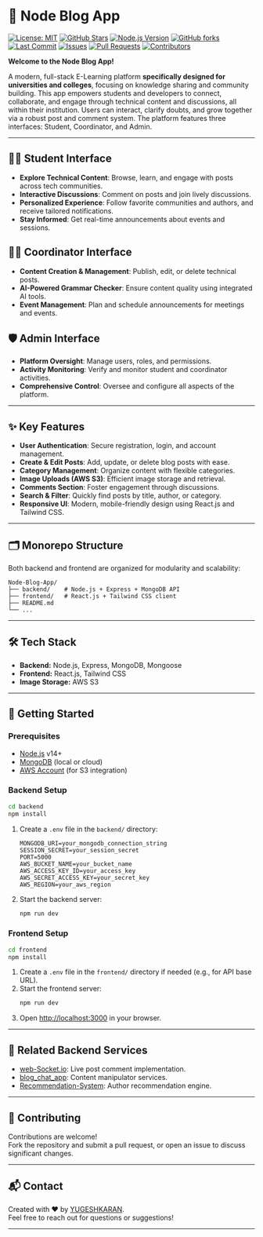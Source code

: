 # 📝 Node Blog App


[![License: MIT](https://img.shields.io/github/license/YUGESHKARAN/Node-Blog-App)](./LICENSE)
[![GitHub Stars](https://img.shields.io/github/stars/YUGESHKARAN/Node-Blog-App?style=social)](https://github.com/YUGESHKARAN/Node-Blog-App/stargazers)
[![Node.js Version](https://img.shields.io/badge/node-%3E%3D14.0.0-brightgreen.svg)](https://nodejs.org/)
[![GitHub forks](https://img.shields.io/github/forks/YUGESHKARAN/Node-Blog-App?style=social)](https://github.com/YUGESHKARAN/Node-Blog-App/network/members)
[![Last Commit](https://img.shields.io/github/last-commit/YUGESHKARAN/Node-Blog-App)](https://github.com/YUGESHKARAN/Node-Blog-App/commits/main)
[![Issues](https://img.shields.io/github/issues/YUGESHKARAN/Node-Blog-App)](https://github.com/YUGESHKARAN/Node-Blog-App/issues)
[![Pull Requests](https://img.shields.io/github/issues-pr/YUGESHKARAN/Node-Blog-App)](https://github.com/YUGESHKARAN/Node-Blog-App/pulls)
[![Contributors](https://img.shields.io/github/contributors/YUGESHKARAN/Node-Blog-App)](https://github.com/YUGESHKARAN/Node-Blog-App/graphs/contributors)

**Welcome to the Node Blog App!**

A modern, full-stack E-Learning platform **specifically designed for universities and colleges**, focusing on knowledge sharing and community building. This app empowers students and developers to connect, collaborate, and engage through technical content and discussions, all within their institution. Users can interact, clarify doubts, and grow together via a robust post and comment system. The platform features three interfaces: Student, Coordinator, and Admin.

---

## 👩‍🎓 Student Interface

- **Explore Technical Content**: Browse, learn, and engage with posts across tech communities.
- **Interactive Discussions**: Comment on posts and join lively discussions.
- **Personalized Experience**: Follow favorite communities and authors, and receive tailored notifications.
- **Stay Informed**: Get real-time announcements about events and sessions.

## 👨‍🏫 Coordinator Interface

- **Content Creation & Management**: Publish, edit, or delete technical posts.
- **AI-Powered Grammar Checker**: Ensure content quality using integrated AI tools.
- **Event Management**: Plan and schedule announcements for meetings and events.

## 🛡️ Admin Interface

- **Platform Oversight**: Manage users, roles, and permissions.
- **Activity Monitoring**: Verify and monitor student and coordinator activities.
- **Comprehensive Control**: Oversee and configure all aspects of the platform.

---

## ✨ Key Features

- **User Authentication**: Secure registration, login, and account management.
- **Create & Edit Posts**: Add, update, or delete blog posts with ease.
- **Category Management**: Organize content with flexible categories.
- **Image Uploads (AWS S3)**: Efficient image storage and retrieval.
- **Comments Section**: Foster engagement through discussions.
- **Search & Filter**: Quickly find posts by title, author, or category.
- **Responsive UI**: Modern, mobile-friendly design using React.js and Tailwind CSS.

---

## 🗂️ Monorepo Structure

Both backend and frontend are organized for modularity and scalability:

```
Node-Blog-App/
├── backend/    # Node.js + Express + MongoDB API
├── frontend/   # React.js + Tailwind CSS client
├── README.md
└── ...
```

---

## 🛠️ Tech Stack

- **Backend:** Node.js, Express, MongoDB, Mongoose
- **Frontend:** React.js, Tailwind CSS
- **Image Storage:** AWS S3

---

## 🚀 Getting Started

### Prerequisites

- [Node.js](https://nodejs.org/) v14+
- [MongoDB](https://www.mongodb.com/) (local or cloud)
- [AWS Account](https://aws.amazon.com/) (for S3 integration)

### Backend Setup

```bash
cd backend
npm install
```

1. Create a `.env` file in the `backend/` directory:
   ```
   MONGODB_URI=your_mongodb_connection_string
   SESSION_SECRET=your_session_secret
   PORT=5000
   AWS_BUCKET_NAME=your_bucket_name
   AWS_ACCESS_KEY_ID=your_access_key
   AWS_SECRET_ACCESS_KEY=your_secret_key
   AWS_REGION=your_aws_region
   ```
2. Start the backend server:
   ```bash
   npm run dev
   ```

### Frontend Setup

```bash
cd frontend
npm install
```

1. Create a `.env` file in the `frontend/` directory if needed (e.g., for API base URL).
2. Start the frontend server:
   ```bash
   npm run dev
   ```
3. Open [http://localhost:3000](http://localhost:3000) in your browser.

---

## 🔗 Related Backend Services

- [web-Socket.io](https://github.com/YUGESHKARAN/web-socket.io.git): Live post comment implementation.
- [blog_chat_app](https://github.com/YUGESHKARAN/blogChat-backend.git): Content manipulator services.
- [Recommendation-System](https://github.com/YUGESHKARAN/recommendation-system.git): Author recommendation engine.

---

## 🤝 Contributing

Contributions are welcome!  
Fork the repository and submit a pull request, or open an issue to discuss significant changes.

---

## 📬 Contact

Created with ❤️ by [YUGESHKARAN](https://github.com/YUGESHKARAN).  
Feel free to reach out for questions or suggestions!

---
